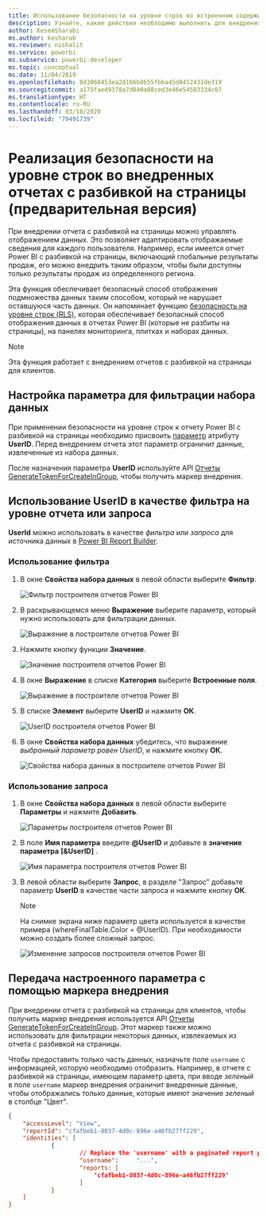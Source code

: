```yaml
---
title: Использование безопасности на уровне строк во встроенном содержимом Power BI
description: Узнайте, какие действия необходимо выполнить для внедрения содержимого Power BI в приложение.
author: KesemSharabi
ms.author: kesharab
ms.reviewer: nishalit
ms.service: powerbi
ms.subservice: powerbi-developer
ms.topic: conceptual
ms.date: 11/04/2019
ms.openlocfilehash: 8d3068453ea2d166b0b55fbba45d8452431de319
ms.sourcegitcommit: a175faed9378a7d040a08ced3e46e54503334c07
ms.translationtype: HT
ms.contentlocale: ru-RU
ms.lasthandoff: 03/18/2020
ms.locfileid: "79491739"
---
```

# <a name="implementing-row-level-security-in-embedded-paginated-reports-preview"></a>Реализация безопасности на уровне строк во внедренных отчетах с разбивкой на страницы (предварительная версия)

При внедрении отчета с разбивкой на страницы можно управлять отображением данных. Это позволяет адаптировать отображаемые сведения для каждого пользователя. Например, если имеется отчет Power BI с разбивкой на страницы, включающий глобальные результаты продаж, его можно внедрить таким образом, чтобы были доступны только результаты продаж из определенного региона.

Эта функция обеспечивает безопасный способ отображения подмножества данных таким способом, который не нарушает оставшуюся часть данных. Он напоминает функцию [безопасность на уровне строк (RLS)](embedded-row-level-security.md), которая обеспечивает безопасный способ отображения данных в отчетах Power BI (которые не разбиты на страницы), на панелях мониторинга, плитках и наборах данных.  

> [!NOTE]
> Эта функция работает с внедрением отчетов с разбивкой на страницы для клиентов.

## <a name="configuring-a-parameter-to-filter-the-dataset"></a>Настройка параметра для фильтрации набора данных

При применении безопасности на уровне строк к отчету Power BI с разбивкой на страницы необходимо присвоить [параметр](../../paginated-reports/report-builder-parameters.md) атрибуту **UserID**. Перед внедрением отчета этот параметр ограничит данные, извлеченные из набора данных.

После назначения параметра **UserID** используйте API [Отчеты GenerateTokenForCreateInGroup](https://docs.microsoft.com/rest/api/power-bi/embedtoken/reports_generatetokenforcreateingroup), чтобы получить маркер внедрения.

## <a name="use-userid-as-a-filter-at-report-or-query-level"></a>Использование UserID в качестве фильтра на уровне отчета или запроса

**UserId** можно использовать в качестве *фильтра* или *запроса* для источника данных в [Power BI Report Builder](../../paginated-reports/report-builder-power-bi.md).

### <a name="using-the-filter"></a>Использование фильтра

1. В окне **Свойства набора данных** в левой области выберите **Фильтр**.

    ![Фильтр построителя отчетов Power BI](media/paginated-reports-row-level-security/filter.png)

2. В раскрывающемся меню **Выражение** выберите параметр, который нужно использовать для фильтрации данных.

     ![Выражение в построителе отчетов Power BI](media/paginated-reports-row-level-security/expression.png)

3. Нажмите кнопку функции **Значение**. 

    ![Значение построителя отчетов Power BI](media/paginated-reports-row-level-security/function.png)

4. В окне **Выражение** в списке **Категория** выберите **Встроенные поля**.

    ![Выражение в построителе отчетов Power BI](media/paginated-reports-row-level-security/built-in-fields.png)

5. В списке **Элемент** выберите **UserID** и нажмите **ОК**.

    ![UserID построителя отчетов Power BI](media/paginated-reports-row-level-security/userid.png)

6. В окне **Свойства набора данных** убедитесь, что выражение *выбранный параметр ровен UserID*, и нажмите кнопку **ОК**.

    ![Свойства набора данных в построителе отчетов Power BI](media/paginated-reports-row-level-security/verify.png)

### <a name="using-a-query"></a>Использование запроса

1. В окне **Свойства набора данных** в левой области выберите **Параметры** и нажмите **Добавить**.

    ![Параметры построителя отчетов Power BI](media/paginated-reports-row-level-security/parameters.png)

2. В поле **Имя параметра** введите **\@UserID** и добавьте в **значение параметра** **[&UserID]** .

    ![Имя параметра построителя отчетов Power BI](media/paginated-reports-row-level-security/parameter-name.png) 

3. В левой области выберите **Запрос**, в разделе "Запрос" добавьте параметр **UserID** в качестве части запроса и нажмите кнопку **ОК**.
    > [!NOTE]
    > На снимке экрана ниже параметр цвета используется в качестве примера (whereFinalTable.Color = @UserID). При необходимости можно создать более сложный запрос.

    ![Изменение запросов построителя отчетов Power BI](media/paginated-reports-row-level-security/query-edit.png)

## <a name="passing-the-configured-parameter-using-the-embed-token"></a>Передача настроенного параметра с помощью маркера внедрения

При внедрении отчета с разбивкой на страницы для клиентов, чтобы получить маркер внедрения используется API [Отчеты GenerateTokenForCreateInGroup](https://docs.microsoft.com/rest/api/power-bi/embedtoken/reports_generatetokenforcreateingroup). Этот маркер также можно использовать для фильтрации некоторых данных, извлекаемых из отчета с разбивкой на страницы.

Чтобы предоставить только часть данных, назначьте поле `username` с информацией, которую необходимо отобразить. Например, в отчете с разбивкой на страницы, имеющем параметр цвета, при вводе *зеленый* в поле `username` маркер внедрения ограничит внедренные данные, чтобы отображались только данные, которые имеют значение *зеленый* в столбце "Цвет".

```JSON
{
    "accessLevel": "View",
    "reportId": "cfafbeb1-8037-4d0c-896e-a46fb27ff229",
    "identities": [
            {
                    // Replace the 'username' with a paginated report parameter
                    "username":     "...",
                    "reports: [
                        "cfafbeb1-8037-4d0c-896e-a46fb27ff229"
                    ]
            }
    ]
}
```
